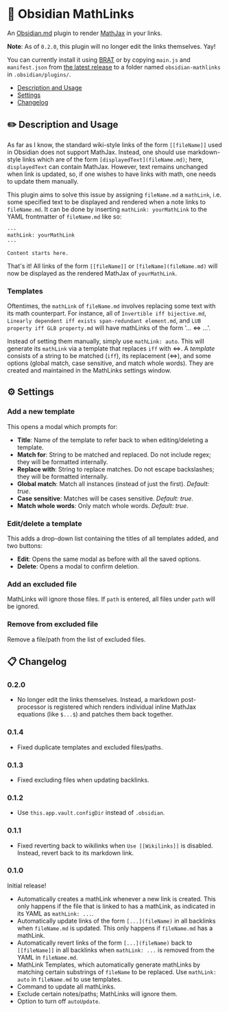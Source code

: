 # :symbols: Obsidian MathLinks

An [Obsidian.md](https://obsidian.md) plugin to render [MathJax](https://www.mathjax.org/) in your links.

**Note**: As of `0.2.0`, this plugin will no longer edit the links themselves. Yay!

You can currently install it using [BRAT](https://github.com/TfTHacker/obsidian42-brat) or by copying `main.js` and `manifest.json` from [the latest release](https://github.com/zhaoshenzhai/obsidian-mathlinks/releases/tag/0.2.0) to a folder named `obsidian-mathlinks` in `.obsidian/plugins/`.

* [Description and Usage](https://github.com/zhaoshenzhai/obsidian-mathlinks#pencil2-description-and-usage)
* [Settings](https://github.com/zhaoshenzhai/obsidian-mathlinks#gear-settings)
* [Changelog](https://github.com/zhaoshenzhai/obsidian-mathlinks#clipboard-changelog)

## :pencil2: Description and Usage

As far as I know, the standard wiki-style links of the form `[[fileName]]` used in Obsidian does not support MathJax. Instead, one should use markdown-style links which are of the form `[displayedText](fileName.md)`; here, `displayedText` can contain MathJax. However, text remains unchanged when link is updated, so, if one wishes to have links with math, one needs to update them manually.

This plugin aims to solve this issue by assigning `fileName.md` a `mathLink`, i.e. some specified text to be displayed and rendered when a note links to `fileName.md`. It can be done by inserting `mathLink: yourMathLink` to the YAML frontmatter of `fileName.md` like so:

```
---
mathLink: yourMathLink
---

Content starts here.
```

That's it! All links of the form `[[fileName]]` or `[fileName](fileName.md)` will now be displayed as the rendered MathJax of `yourMathLink`.

### Templates
Oftentimes, the `mathLink` of `fileName.md` involves replacing some text with its math counterpart. For instance, all of `Invertible iff bijective.md`, `Linearly dependent iff exists span-redundant element.md`, and `LUB property iff GLB property.md` will have mathLinks of the form '... $\Leftrightarrow$ ...'.

Instead of setting them manually, simply use `mathLink: auto`. This will generate its `mathLink` via a template that replaces `iff` with $\Leftrightarrow$. A _template_ consists of a string to be matched (`iff`), its replacement $(\Leftrightarrow)$, and some options (global match, case sensitive, and match whole words). They are created and maintained in the MathLinks settings window.

## :gear: Settings
### Add a new template
This opens a modal which prompts for:
* **Title**: Name of the template to refer back to when editing/deleting a template.
* **Match for**: String to be matched and replaced. Do not include regex; they will be formatted internally.
* **Replace with**: String to replace matches. Do not escape backslashes; they will be formatted internally.
* **Global match**: Match all instances (instead of just the first). _Default: true_.
* **Case sensitive**: Matches will be cases sensitive. _Default: true_.
* **Match whole words**: Only match whole words. _Default: true_.

### Edit/delete a template
This adds a drop-down list containing the titles of all templates added, and two buttons:
* **Edit**: Opens the same modal as before with all the saved options.
* **Delete**: Opens a modal to confirm deletion.

### Add an excluded file
MathLinks will ignore those files. If `path` is entered, all files under `path` will be ignored.

### Remove from excluded file
Remove a file/path from the list of excluded files.

## :clipboard: Changelog
### 0.2.0
* No longer edit the links themselves. Instead, a markdown post-processor is registered which renders individual inline MathJax equations (like `$...$`) and patches them back together.
### 0.1.4
* Fixed duplicate templates and excluded files/paths.
### 0.1.3
* Fixed excluding files when updating backlinks.
### 0.1.2
* Use `this.app.vault.configDir` instead of `.obsidian`.
### 0.1.1
* Fixed reverting back to wikilinks when `Use [[Wikilinks]]` is disabled. Instead, revert back to its markdown link.
### 0.1.0
Initial release!
* Automatically creates a mathLink whenever a new link is created. This only happens if the file that is linked to has a mathLink, as indicated in its YAML as `mathLink: ...`.
* Automatically update links of the form `[...](fileName)` in all backlinks when `fileName.md` is updated. This only happens if `fileName.md` has a mathLink.
* Automatically revert links of the form `[...](fileName)` back to `[[fileName]]` in all backlinks when `mathLink: ...` is removed from the YAML in `fileName.md`.
* MathLink Templates, which automatically generate mathLinks by matching certain substrings of `fileName` to be replaced. Use `mathLink: auto` in `fileName.md` to use templates.
* Command to update all mathLinks.
* Exclude certain notes/paths; MathLinks will ignore them.
* Option to turn off `autoUpdate`.
